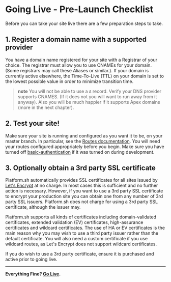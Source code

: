 # Going Live - Pre-Launch Checklist

Before you can take your site live there are a few preparation steps to take.

<!--toc-->

## 1. Register a domain name with a supported provider

You have a domain name registered for your site with a Registrar of your choice. The registrar must allow you to use CNAMEs for your domain. (Some registrars may call these Aliases or similar.). If your domain is currently active elsewhere, the Time-To-Live (TTL) on your domain is set to the lowest possible value in order to minimize transition time.

> **note**
> You will not be able to use a `A` record. Verify your DNS provider supports CNAMES. (If it does not you will want to run away from it anyway). Also you will be much happier if it supports Apex domains (more in the next chapter).

## 2. Test your site!

Make sure your site is running and configured as you want it to be, on your master branch. In particular, see the [Routes documentation](/configuration/routes.md). You will need your routes configured appropriately before you begin. Make sure you have turned off [basic-authentication](/administration/web/configure-environment.md) if it was turned on during development.

## 3. Optionally obtain a 3rd party SSL certificate

Platform.sh automatically provides SSL certificates for all sites issued by [Let's Encrypt](https://letsencrypt.org/) at no charge. In most cases this is sufficient and no further action is necessary. However, if you want to use a 3rd party SSL certificate to encrypt your production site you can obtain one from any number of 3rd party SSL issuers. Platform.sh does not charge for using a 3rd party SSL certificate, although the issuer may.

Platform.sh supports all kinds of certificates including domain-validated certificates, extended validation (EV) certificates, high-assurance certificates and wildcard certificates. The use of HA or EV certificates is the main reason why you may wish to use a third party issuer rather than the default certificate. You will also need a custom certificate if you use wildcard routes, as Let's Encrypt does not support wildcard certificates.

If you do wish to use a 3rd party certificate, ensure it is purchased and active prior to going live.

---

**Everything Fine? [Go Live](/golive/steps.md).**
